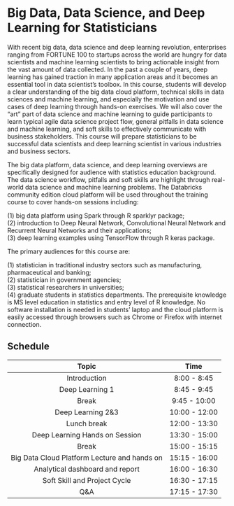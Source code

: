 # Big Data, Data Science, and Deep Learning for Statisticians 

With recent big data, data science and deep learning revolution, enterprises ranging from FORTUNE 100 to startups across the world are hungry for data scientists and machine learning scientists to bring actionable insight from the vast amount of data collected. In the past a couple of years, deep learning has gained traction in many application areas and it becomes an essential tool in data scientist’s toolbox. In this course, students will develop a clear understanding of the big data cloud platform, technical skills in data sciences and machine learning, and especially the motivation and use cases of deep learning through hands-on exercises. We will also cover the “art” part of data science and machine learning to guide participants to learn typical agile data science project flow, general pitfalls in data science and machine learning, and soft skills to effectively communicate with business stakeholders. This course will prepare statisticians to be successful data scientists and deep learning scientist in various industries and business sectors.

The big data platform, data science, and deep learning overviews are specifically designed for audience with statistics education background. The data science workflow, pitfalls and soft skills are highlight through real-world data science and machine learning problems. The Databricks community edition cloud platform will be used throughout the training course to cover hands-on sessions including: 

(1) big data platform using Spark through R sparklyr package;   
(2) introduction to Deep Neural Network, Convolutional Neural Network and Recurrent Neural Networks and their applications;  
(3) deep learning examples using TensorFlow through R keras package.   

The primary audiences for this course are: 

(1) statistician in traditional industry sectors such as manufacturing, pharmaceutical and banking;   
(2) statistician in government agencies;   
(3) statistical researchers in universities;   
(4) graduate students in statistics departments. The prerequisite knowledge is MS level education in statistics and entry level of R knowledge. No software installation is needed in students’ laptop and the cloud platform is easily accessed through browsers such as Chrome or Firefox with internet connection.

## Schedule


| Topic | Time |
| :---: | :---: |
| Introduction | 8:00 - 8:45 |
| Deep Learning 1 | 8:45 - 9:45 |
| Break | 9:45 - 10:00 |
| Deep Learning 2&3	| 10:00 - 12:00 |
| Lunch break |	12:00 - 13:30 |
| Deep Learning Hands on Session |	13:30 - 15:00 |
| Break	| 15:00 - 15:15 |
| Big Data Cloud Platform Lecture and hands on | 15:15 - 16:00 |
| Analytical dashboard and report |	16:00 - 16:30 |
| Soft Skill and Project Cycle |	16:30 - 17:15 |
| Q&A |	17:15 - 17:30 |
